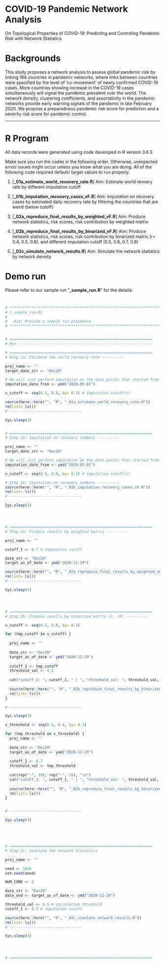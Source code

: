 # COVID-19 Pandemic Network Analysis

On Topological Properties of COVID-19: Predicting and Controling Pandemic Risk with Network Statistics

# Backgrounds
This study proposes a network analysis to assess global pandemic risk by linking 164 countries in pandemic networks, where links between countries were specified by the level of ‘co-movement’ of newly confirmed COVID-19 cases. More countries showing increase in the COVID-19 cases simultaneously will signal the pandemic prevalent over the world. The network density, clustering coefficients, and assortativity in the pandemic networks provide early warning signals of the pandemic in late February 2020. We propose a preparedness pandemic risk score for prediction and a severity risk score for pandemic control.

--------------------------------------------------------------

# R Program

All data records were generated using code developed in R version 3.6.3.

Make sure you run the codes in the following order. Otherwise, unexpected error/ issues might occur unless you know what you are doing.
All of the following code required default/ target values to run properly.

1. [**_01a_estimate_world_recovery_rate.R**] Aim: Estimate world revoery rate by different imputation cutoff 

2. [**_01b_imputation_recovery_cases_vF.R**] Aim: Imputation on recovery cases by estimated daily recovery rate by filtering the countries that are weird (below cutoff)

3. [**_02a_reproduce_final_results_by_weighted_vF.R**] Aim: Produce network statistics, risk scores, risk contribution by weighted matrix 

4. [**_02b_reproduce_final_results_by_binarized_vF.R**] Aim: Produce network statistics, risk scores, risk contribution by binarized matrix (r= 0.4, 0.5, 0.6), and different imputation cutoff (0.5, 0.6, 0.7, 0.8)

5. [**_02c_simulate_network_results.R**] Aim: Simulate the network statistics by network density

# Demo run

Please refer to our sample run "**_sample_run.R**" for the details: 

```R


# *************************************************************************
# [_sample_run.R]
# 
#   Aim: Provide a sample run procedure 
# *************************************************************************


# =================================================================
# Run -------------------------------------------------------------

# =================================================================
# Step 1a: Estimate the world recovery rate ----------

proj_name <- ""
target_date_str <- "Dec29"

# We will just perform imputation on the data points that started from May 2020 -----------
imputation_date_from <- ymd("2020-05-01") 

v_cutoff <- seq(0.5, 0.8, by= 0.1) # imputation cutoff(s)

source(here::here("", "R", "_01a_estimate_world_recovery_rate.R"))
rm(list= ls())
# ---------------------------------

Sys.sleep(3)


# =================================================================
# Step 1b: Imputation on recovery numbers ----------

proj_name <- ""
target_date_str <- "Dec29"

# We will just perform imputation on the data points that started from May 2020 -----------
imputation_date_from <- ymd("2020-05-01") 

v_cutoff <- seq(0.5, 0.8, by= 0.1) # imputation cutoff(s)

# Step 1b: Imputation on recovery numbers ----------
source(here::here("", "R", "_01b_imputation_recovery_cases_vF.R"))
rm(list= ls())
# ---------------------------------

Sys.sleep(3)




# =================================================================
# Step 2a: Produce results by weighted matrix ----------

proj_name <- ""

cutoff_I <- 0.7 # imputation cutoff

date_str <- "Dec29"
target_as_of_date <- ymd("2020-12-29")

source(here::here("", "R", "_02a_reproduce_final_results_by_weighted_vF.R"))
rm(list= ls())
# ---------------------------------

Sys.sleep(3)




# =================================================================
# Step 2b: Produce results by binarized matrix (r, rR) ----------

v_cutoff <- seq(0.5, 0.8, by= 0.1) 

for (tmp_cutoff in v_cutoff) {
  
  proj_name <- ""
  
  date_str <- "Dec29"
  target_as_of_date <- ymd("2020-12-29")
  
  cutoff_I <- tmp_cutoff
  threshold_val <- 0.5
  
  cat("cutoff_I: ", cutoff_I, " | ", "threshold_val: ", threshold_val, "\n\n")
  
  source(here::here("", "R", "_02b_reproduce_final_results_by_binarized_vF.R"))
  rm(list= ls())
}

# ---------------------------------

Sys.sleep(3)

v_threshold <- seq(0.4, 0.6, by= 0.1) 

for (tmp_threshold in v_threshold) {
  proj_name <- ""
  
  date_str <- "Dec29"
  target_as_of_date <- ymd("2020-12-29")
  
  cutoff_I <- 0.7
  threshold_val <- tmp_threshold
  
  cat(rep("-", 10), rep("-", 10), "\n")
  cat("cutoff_I: ", cutoff_I, " | ", "threshold_val: ", threshold_val, "\n\n")
  
  source(here::here("", "R", "_02b_reproduce_final_results_by_binarized_vF.R"))
  rm(list= ls())
}


# ---------------------------------

Sys.sleep(3)





# =================================================================
# Step 2c: Simulate the network statistics

proj_name <- ""

seed <- 1010
set.seed(seed)

NUM_CORE <- 2 

date_str <- "Dec29"
date_end <- target_as_of_date <- ymd("2020-12-29")

threshold_val <- 0.5 # correlation threshold
cutoff_I <- 0.7 # imputation cutoff

source(here::here("", "R", "_02c_simulate_network_results.R"))
rm(list= ls())
# ---------------------------------

Sys.sleep(3)




# =================================================================



```
